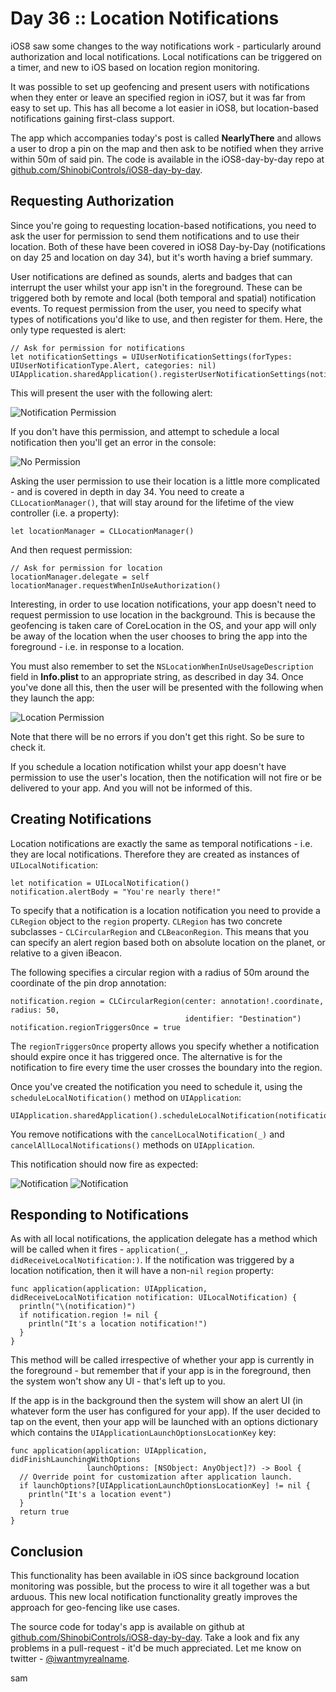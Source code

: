 # Day 36 :: Location Notifications

iOS8 saw some changes to the way notifications work - particularly around
authorization and local notifications. Local notifications can be triggered on a
timer, and new to iOS based on location region monitoring.

It was possible to set up geofencing and present users with notifications when
they enter or leave an specified region in iOS7, but it was far from easy to set
up. This has all become a lot easier in iOS8, but location-based notifications
gaining first-class support.

The app which accompanies today's post is called __NearlyThere__ and allows a
user to drop a pin on the map and then ask to be notified when they arrive
within 50m of said pin. The code is available in the iOS8-day-by-day repo at
[github.com/ShinobiControls/iOS8-day-by-day](https://github.com/ShinobiControls/iOS8-day-by-day).


## Requesting Authorization

Since you're going to requesting location-based notifications, you need to ask
the user for permission to send them notifications and to use their location.
Both of these have been covered in iOS8 Day-by-Day (notifications on day 25
and location on day 34), but it's worth having a brief summary.

User notifications are defined as sounds, alerts and badges that can interrupt
the user whilst your app isn't in the foreground. These can be triggered both by
remote and local (both temporal and spatial) notification events. To request
permission from the user, you need to specify what types of notifications you'd
like to use, and then register for them. Here, the only type requested is alert:

    // Ask for permission for notifications
    let notificationSettings = UIUserNotificationSettings(forTypes: UIUserNotificationType.Alert, categories: nil)
    UIApplication.sharedApplication().registerUserNotificationSettings(notificationSettings)

This will present the user with the following alert:

![Notification Permission](images/36/notification_permission.png)

If you don't have this permission, and attempt to schedule a local notification
then you'll get an error in the console:

![No Permission](images/36/no_permission.png)


Asking the user permission to use their location is a little more complicated -
and is covered in depth in  day 34.
You need to create a `CLLocationManager()`, that will stay around for the
lifetime of the view controller (i.e. a property):

    let locationManager = CLLocationManager()

And then request permission:

    // Ask for permission for location
    locationManager.delegate = self
    locationManager.requestWhenInUseAuthorization()

Interesting, in order to use location notifications, your app doesn't need to
request permission to use location in the background. This is because the
geofencing is taken care of CoreLocation in the OS, and your app will only be
away of the location when the user chooses to bring the app into the foreground -
i.e. in response to a location.

You must also remember to set the `NSLocationWhenInUseUsageDescription` field in
__Info.plist__ to an appropriate string, as described in day 34. Once you've
done all this, then the user will be presented with the following when they
launch the app:

![Location Permission](images/36/location_permission.png)

Note that there will be no errors if you don't get this right. So be sure to
check it.

If you schedule a location notification whilst your app doesn't have permission
to use the user's location, then the notification will not fire or be delivered
to your app. And you will not be informed of this.

## Creating Notifications

Location notifications are exactly the same as temporal notifications - i.e.
they are local notifications. Therefore they are created as instances of
`UILocalNotification`:

    let notification = UILocalNotification()
    notification.alertBody = "You're nearly there!"

To specify that a notification is a location notification you need to provide a
`CLRegion` object to the `region` property. `CLRegion` has two concrete
subclasses - `CLCircularRegion` and `CLBeaconRegion`. This means that you can
specify an alert region based both on absolute location on the planet, or
relative to a given iBeacon.

The following specifies a circular region with a radius of 50m around the
coordinate of the pin drop annotation:

    notification.region = CLCircularRegion(center: annotation!.coordinate, radius: 50,
                                           identifier: "Destination")
    notification.regionTriggersOnce = true

The `regionTriggersOnce` property allows you specify whether a notification
should expire once it has triggered once. The alternative is for the
notification to fire every time the user crosses the boundary into the region.

Once you've created the notification you need to schedule it, using the
`scheduleLocalNotification()` method on `UIApplication`:

    UIApplication.sharedApplication().scheduleLocalNotification(notification)

You remove notifications with the `cancelLocalNotification(_)` and
`cancelAllLocalNotifications()` methods on `UIApplication`.

This notification should now fire as expected:

![Notification](images/36/notification2.png)
![Notification](images/36/notification.png)

## Responding to Notifications

As with all local notifications, the application delegate has a method which
will be called when it fires - `application(_, didReceiveLocalNotification:)`.
If the notification was triggered by a location notification, then it will have
a non-`nil` `region` property:

    func application(application: UIApplication, didReceiveLocalNotification notification: UILocalNotification) {
      println("\(notification)")
      if notification.region != nil {
        println("It's a location notification!")
      }
    }

This method will be called irrespective of whether your app is currently in the
foreground - but remember that if your app is in the foreground, then the system
won't show any UI - that's left up to you.

If the app is in the background then the system will show an alert UI (in
whatever form the user has configured for your app). If the user decided to tap
on the event, then your app will be launched with an options dictionary which
contains the `UIApplicationLaunchOptionsLocationKey` key:

    func application(application: UIApplication, didFinishLaunchingWithOptions
                     launchOptions: [NSObject: AnyObject]?) -> Bool {
      // Override point for customization after application launch.
      if launchOptions?[UIApplicationLaunchOptionsLocationKey] != nil {
        println("It's a location event")
      }
      return true
    }

## Conclusion

This functionality has been available in iOS since background location
monitoring was possible, but the process to wire it all together was a but
arduous. This new local notification functionality greatly improves the
approach for geo-fencing like use cases.

The source code for today's app is available on github at
[github.com/ShinobiControls/iOS8-day-by-day](https://github.com/ShinobiControls/iOS8-day-by-day).
Take a look and fix any problems in a pull-request - it'd be much appreciated.
Let me know on twitter - [@iwantmyrealname](https://twitter.com/iwantmyrealname).


sam




